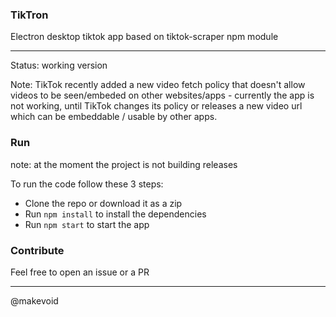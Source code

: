 ### TikTron

Electron desktop tiktok app based on tiktok-scraper npm module

---

Status: working version

Note: TikTok recently added a new video fetch policy that doesn't allow videos to be seen/embeded on other websites/apps - currently the app is not working, until TikTok changes its policy or releases a new video url which can be embeddable / usable by other apps.

### Run

note: at the moment the project is not building releases

To run the code follow these 3 steps:

- Clone the repo or download it as a zip
- Run `npm install` to install the dependencies
- Run `npm start` to start the app


### Contribute

Feel free to open an issue or a PR

---

@makevoid
